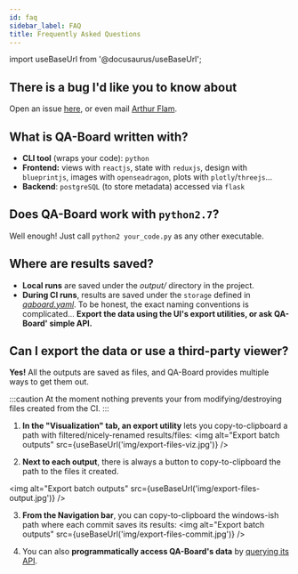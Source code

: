 ```yaml
---
id: faq
sidebar_label: FAQ
title: Frequently Asked Questions
---
```

import useBaseUrl from '@docusaurus/useBaseUrl';

## There is a bug I'd like you to know about
Open an issue [here](https://github.com/Samsung/qaboard/issues), or even mail [Arthur Flam](mailto:arthur.flam@samsung.com).

## What is QA-Board written with?
- **CLI tool** (wraps your code): `python`
- **Frontend:** views with `reactjs`, state with `reduxjs`, design with `blueprintjs`, images with `openseadragon`, plots with `plotly`/`threejs`...
- **Backend**: `postgreSQL` (to store metadata) accessed via `flask`


## Does QA-Board work with `python2.7`?
Well enough! Just call `python2 your_code.py` as any other executable.

## Where are results saved?
- **Local runs** are saved under the *output/* directory in the project.
- **During CI runs**, results are saved under the `storage` defined in [*qaboard.yaml*](https://github.com/Samsung/qaboard/blob/master/qaboard/sample_project/qaboard.yaml#L119). To be honest, the exact naming conventions is complicated... **Export the data using the UI's export utilities, or ask QA-Board' simple API.** 

## Can I export the data or use a third-party viewer?
**Yes!** All the outputs are saved as files, and QA-Board provides multiple ways to get them out.

:::caution
At the moment nothing prevents your from modifying/destroying files created from the CI.
:::

1. **In the "Visualization" tab, an export utility** lets you copy-to-clipboard a path with filtered/nicely-renamed results/files: 
<img alt="Export batch outputs" src={useBaseUrl('img/export-files-viz.jpg')} />

2. **Next to each output**, there is always a button to copy-to-clipboard the path to the files it created.

<img alt="Export batch outputs" src={useBaseUrl('img/export-files-output.jpg')} />

3. **From the Navigation bar**, you can copy-to-clipboard the windows-ish path where each commit saves its results:
<img alt="Export batch outputs" src={useBaseUrl('img/export-files-commit.jpg')} />

4. You can also **programmatically access QA-Board's data** by [querying its API](api).
